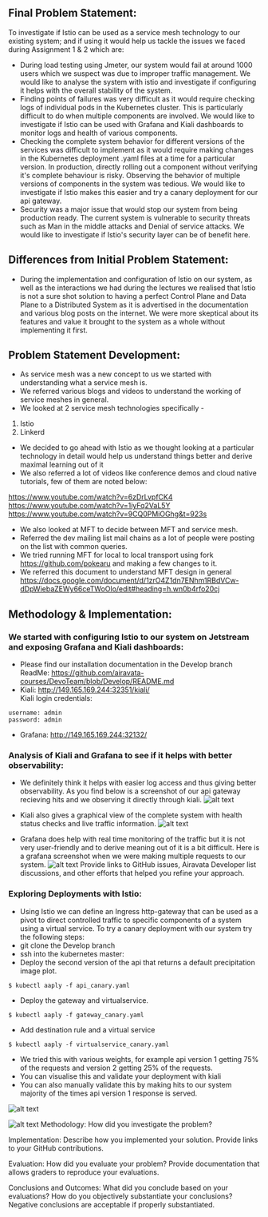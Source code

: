 ## Final Problem Statement:
To investigate if Istio can be used as a service mesh technology to our existing system; and if using it would help us tackle the issues we faced during Assignment 1 & 2 which are:
- During load testing using Jmeter, our system would fail at around 1000 users which we suspect was due to improper traffic management. We would like to analyse the system with istio and investigate if configuring it helps with the overall stability of the system.
- Finding points of failures was very difficult as it would require checking logs of individual pods in the Kubernetes cluster. This is particularly difficult to do when multiple components are involved. We would like to investigate if Istio can be used with Grafana and Kiali dashboards to monitor logs and health of various components. 
- Checking the complete system behavior for different versions of the services was difficult to implement as it would require making changes in the Kubernetes deployment .yaml files at a time for a particular version. In production, directly rolling out a component without verifying it's complete behaviour is risky. Observing the behavior of multiple versions of components in the system was tedious. We would like to investigate if Istio makes this easier and try a canary deployment for our api gateway.
- Security was a major issue that would stop our system from being production ready. The current system is vulnerable to security threats such as Man in the middle attacks and Denial of service attacks. We would like to investigate if Istio's security layer can be of benefit here.

## Differences from Initial Problem Statement:
- During the implementation and configuration of Istio on our system, as well as the interactions we had during the lectures we realised that Istio is not a sure shot solution to having a perfect Control Plane and Data Plane to a Distributed System as it is advertised in the documentation and various blog posts on the internet. We were more skeptical about its features and value it brought to the system as a whole without implementing it first.

## Problem Statement Development:
- As service mesh was a new concept to us we started with understanding what a service mesh is. 
- We referred various blogs and videos to understand the working of service meshes in general.
- We looked at 2 service mesh technologies specifically -   
1) Istio     
2) Linkerd 
- We decided to go ahead with Istio as we thought looking at a particular technology in detail would help us understand things better and derive maximal learning out of it 
- We also referred a lot of videos like conference demos and cloud native tutorials, few of them are noted below:  
  
https://www.youtube.com/watch?v=6zDrLvpfCK4  
https://www.youtube.com/watch?v=1iyFq2VaL5Y  
https://www.youtube.com/watch?v=9CQ0PMiOGhg&t=923s  
- We also looked at MFT to decide between MFT and service mesh.
- Referred the dev mailing list mail chains as a lot of people were posting on the list with common queries.
- We tried running MFT for local to local transport using fork https://github.com/pokearu and making a few changes to it.
- We referred this document to understand MFT design in general https://docs.google.com/document/d/1zrO4Z1dn7ENhm1RBdVCw-dDpWiebaZEWy66ceTWoOlo/edit#heading=h.wn0b4rfo20cj

## Methodology & Implementation:
### We started with configuring Istio to our system on Jetstream and exposing Grafana and Kiali dashboards:
- Please find our installation documentation in the Develop branch ReadMe: https://github.com/airavata-courses/DevoTeam/blob/Develop/README.md
- Kiali: http://149.165.169.244:32351/kiali/  
Kiali login credentials:  
```
username: admin  
password: admin  
```
- Grafana: http://149.165.169.244:32132/    

###  Analysis of Kiali and Grafana to see if it helps with better observability:
- We definitely think it helps with easier log access and thus giving better observability. As you find below is a screenshot of our api gateway recieving hits and we observing it directly through kiali.
![alt text](https://github.com/airavata-courses/DevoTeam/blob/Develop/kiali_logs_api.png)
 
- Kiali also gives a graphical view of the complete system with health status checks and live traffic information.
![alt text](https://github.com/airavata-courses/DevoTeam/blob/Develop/graph.png)

- Grafana does help with real time monitoring of the traffic but it is not very user-friendly and to derive meaning out of it is a bit difficult. Here is a grafana screenshot when we were making multiple requests to our system.
![alt text](https://github.com/airavata-courses/DevoTeam/blob/Develop/1000_replica_1.png)
Provide links to GitHub issues, Airavata Developer list discussions, and other efforts that helped you refine your approach.

### Exploring Deployments with Istio:
- Using Istio we can define an Ingress http-gateway that can be used as a pivot to direct controlled traffic to specific components of a system using a virtual service. To try a canary deployment with our system try the following steps:
- git clone the Develop branch
- ssh into the kubernetes master:
- Deploy the second version of the api that returns a default precipitation image plot.
```
$ kubectl aaply -f api_canary.yaml
```
- Deploy the gateway and virtualservice.
```
$ kubectl aaply -f gateway_canary.yaml
```
- Add destination rule and a virtual service
```
$ kubectl aaply -f virtualservice_canary.yaml
```
- We tried this with various weights, for example api version 1 getting 75% of the requests and version 2 getting 25% of the requests.
- You can visualise this and validate your deployment with kiali
- You can also manually validate this by making hits to our system majority of the times api version 1 response is served.  
  
![alt text](https://github.com/airavata-courses/DevoTeam/blob/Develop/canary_weights.png)

![alt text](https://github.com/airavata-courses/DevoTeam/blob/Develop/api_versions.png) 
Methodology: How did you investigate the problem? 

Implementation: Describe how you implemented your solution. Provide links to your GitHub contributions.

Evaluation: How did you evaluate your problem? Provide documentation that allows graders to reproduce your evaluations.

Conclusions and Outcomes: What did you conclude based on your evaluations? How do you objectively substantiate your conclusions?  Negative conclusions are acceptable if properly substantiated.
